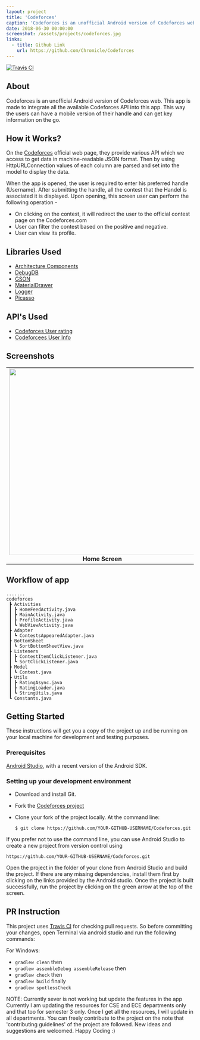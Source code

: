 ```yaml
---
layout: project
title: 'Codeforces'
caption: 'Codeforces is an unofficial Android version of Codeforces web. This app is made to integrate all the available Codeforces API into this app. This way the users can have a mobile version of their handle and can get key information on the go.'
date: 2018-06-30 00:00:00
screenshot: /assets/projects/codeforces.jpg
links:
  - title: Github Link
    url: https://github.com/Chromicle/Codeforces
---
```



[![Travis CI](https://travis-ci.com/chromicle/codeforces.svg?branch=master)](https://travis-ci.com/chromicle/codeforces)


## About

Codeforces is an unofficial Android version of Codeforces web. This app is made to integrate all the available Codeforces API into this app. This way the users can have a mobile version of their handle and can get key information on the go.


## How it Works?

On the [Codeforces](https://codeforces.com/) official web page, they provide various API which we access to get data in machine-readable JSON format. Then by using HttpURLConnection values of each column are parsed and set into the model to display the data. 

When the app is opened, the user is required to enter his preferred handle (Username). After submitting the handle, all the contest that the Handel is associated it is displayed. Upon opening, this screen user can perform the following operation -

* On clicking on the contest, it will redirect the user to the official contest page on the Codeforces.com
* User can filter the contest based on the positive and negative.
* User can view its profile.  


## Libraries Used
- [Architecture Components](https://developer.android.com/topic/libraries/architecture/)
- [DebugDB](https://github.com/amitshekhariitbhu/Android-Debug-Database)
- [GSON](https://github.com/google/gson)
- [MaterialDrawer](https://github.com/mikepenz/MaterialDrawer)
- [Logger](https://github.com/orhanobut/logger)
- [Picasso](https://square.github.io/picasso/)

## API's Used
- [Codeforces User rating](https://codeforces.com/api/user.rating?handle=sandeshghanta)
- [Codeforcees User Info](https://codeforces.com/api/user.info?handles=sandeshghanta)



## Screenshots
<table>
     <tr>
          <td><img height="500" src="https://raw.githubusercontent.com/jaindiv26/Codeforces/master/screenshots/Screenshot_2019-11-18-17-47-19-033_com.example.android.codeforces.png" /><br /><center><b>Home Screen</b></center></td>
          <td><img height="500" src="https://raw.githubusercontent.com/jaindiv26/Codeforces/master/screenshots/Screenshot_2019-11-18-17-47-34-861_com.example.android.codeforces.png" /><br /><center><b>Contest History Screen</b></center></td>
          <td><img height="500" src="https://raw.githubusercontent.com/jaindiv26/Codeforces/master/screenshots/Screenshot_2019-11-18-17-47-42-152_com.example.android.codeforces.png" /><br /><center><b>User Info</b></center></td>
     </tr>
</table>

## Workflow of app
```
.......
codeforces
 ┣ Activities
 ┃ ┣ HomeFeedActivity.java
 ┃ ┣ MainActivity.java
 ┃ ┣ ProfileActivity.java
 ┃ ┗ WebViewActivity.java
 ┣ Adapter
 ┃ ┗ ContestsAppearedAdapter.java
 ┣ BottomSheet
 ┃ ┗ SortBottomSheetView.java
 ┣ Listeners
 ┃ ┣ ContestItemClickListener.java
 ┃ ┗ SortClickListener.java
 ┣ Model
 ┃ ┗ Contest.java
 ┣ Utils
 ┃ ┣ RatingAsync.java
 ┃ ┣ RatingLoader.java
 ┃ ┗ StringUtils.java
 ┗ Constants.java
 ```
 
 ## Getting Started

These instructions will get you a copy of the project up and be running on your local machine for development and testing purposes.


### Prerequisites

[Android Studio](https://developer.android.com/studio), with a recent version of the Android SDK.

### Setting up your development environment

- Download and install Git.

- Fork the [Codeforces project](https://github.com/Chromicle/Codeforces)

- Clone your fork of the project locally. At the command line:
    ```
    $ git clone https://github.com/YOUR-GITHUB-USERNAME/Codeforces.git
    ```

If you prefer not to use the command line, you can use Android Studio to create a new project from version control using 
```
https://github.com/YOUR-GITHUB-USERNAME/Codeforces.git
```

Open the project in the folder of your clone from Android Studio and build the project. If there are any missing dependencies, install them first by clicking on the links provided by the Android studio. Once the project is built successfully, run the project by clicking on the green arrow at the top of the screen.



## PR Instruction

This project uses [Travis CI](https://travis-ci.org/Chromicle/codeforces) for checking pull requests. So before committing your changes, open Terminal via android studio and run the following commands:

For Windows:  
- `gradlew clean` then  
- `gradlew assembleDebug assembleRelease` then  
- `gradlew check` then
- `gradlew build` finally
- `gradlew spotlessCheck`




NOTE: Currently sever is not working but update the features in the app
Currently I am updating the resources for CSE and ECE departments only and that too for semester 3 only. Once I get all the resources, I will update in all departments.
You can freely contribute to the project on the note that 'contributing guidelines' of the project are followed.
New ideas and suggestions are welcomed.
Happy Coding :)
